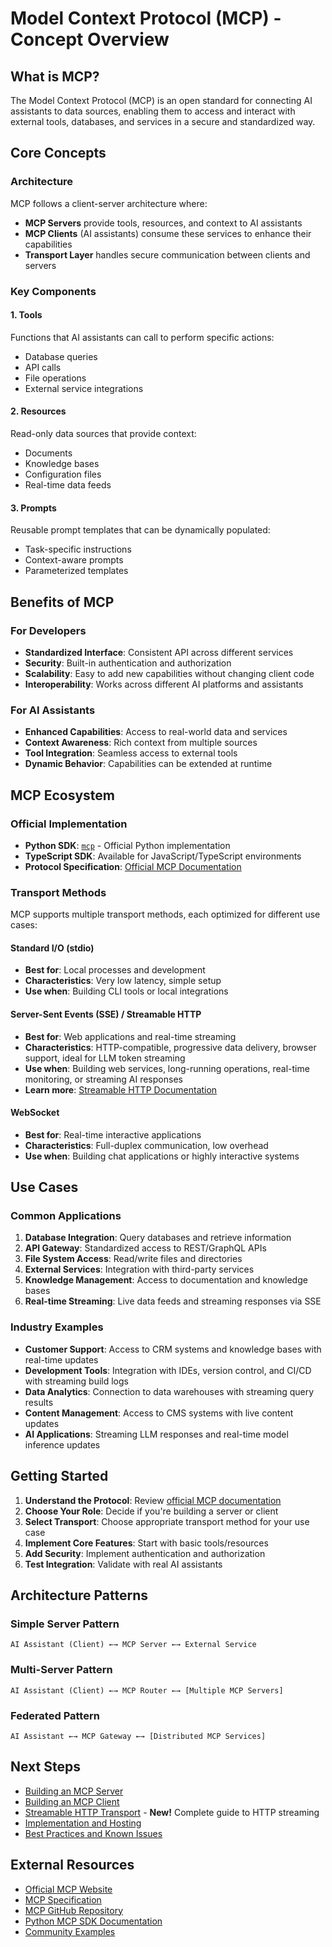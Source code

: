 # Model Context Protocol (MCP) - Concept Overview

## What is MCP?

The Model Context Protocol (MCP) is an open standard for connecting AI assistants to data sources, enabling them to access and interact with external tools, databases, and services in a secure and standardized way.

## Core Concepts

### Architecture
MCP follows a client-server architecture where:
- **MCP Servers** provide tools, resources, and context to AI assistants
- **MCP Clients** (AI assistants) consume these services to enhance their capabilities
- **Transport Layer** handles secure communication between clients and servers

### Key Components

#### 1. **Tools**
Functions that AI assistants can call to perform specific actions:
- Database queries
- API calls
- File operations
- External service integrations

#### 2. **Resources**
Read-only data sources that provide context:
- Documents
- Knowledge bases
- Configuration files
- Real-time data feeds

#### 3. **Prompts**
Reusable prompt templates that can be dynamically populated:
- Task-specific instructions
- Context-aware prompts
- Parameterized templates

## Benefits of MCP

### For Developers
- **Standardized Interface**: Consistent API across different services
- **Security**: Built-in authentication and authorization
- **Scalability**: Easy to add new capabilities without changing client code
- **Interoperability**: Works across different AI platforms and assistants

### For AI Assistants
- **Enhanced Capabilities**: Access to real-world data and services
- **Context Awareness**: Rich context from multiple sources
- **Tool Integration**: Seamless access to external tools
- **Dynamic Behavior**: Capabilities can be extended at runtime

## MCP Ecosystem

### Official Implementation
- **Python SDK**: [`mcp`](https://pypi.org/project/mcp/) - Official Python implementation
- **TypeScript SDK**: Available for JavaScript/TypeScript environments
- **Protocol Specification**: [Official MCP Documentation](https://modelcontextprotocol.io/)

### Transport Methods

MCP supports multiple transport methods, each optimized for different use cases:

#### Standard I/O (stdio)
- **Best for**: Local processes and development
- **Characteristics**: Very low latency, simple setup
- **Use when**: Building CLI tools or local integrations

#### Server-Sent Events (SSE) / Streamable HTTP
- **Best for**: Web applications and real-time streaming
- **Characteristics**: HTTP-compatible, progressive data delivery, browser support, ideal for LLM token streaming
- **Use when**: Building web services, long-running operations, real-time monitoring, or streaming AI responses
- **Learn more**: [Streamable HTTP Documentation](./streamable-http.md)

#### WebSocket
- **Best for**: Real-time interactive applications
- **Characteristics**: Full-duplex communication, low overhead
- **Use when**: Building chat applications or highly interactive systems

## Use Cases

### Common Applications
1. **Database Integration**: Query databases and retrieve information
2. **API Gateway**: Standardized access to REST/GraphQL APIs
3. **File System Access**: Read/write files and directories
4. **External Services**: Integration with third-party services
5. **Knowledge Management**: Access to documentation and knowledge bases
6. **Real-time Streaming**: Live data feeds and streaming responses via SSE

### Industry Examples
- **Customer Support**: Access to CRM systems and knowledge bases with real-time updates
- **Development Tools**: Integration with IDEs, version control, and CI/CD with streaming build logs
- **Data Analytics**: Connection to data warehouses with streaming query results
- **Content Management**: Access to CMS systems with live content updates
- **AI Applications**: Streaming LLM responses and real-time model inference updates

## Getting Started

1. **Understand the Protocol**: Review [official MCP documentation](https://modelcontextprotocol.io/)
2. **Choose Your Role**: Decide if you're building a server or client
3. **Select Transport**: Choose appropriate transport method for your use case
4. **Implement Core Features**: Start with basic tools/resources
5. **Add Security**: Implement authentication and authorization
6. **Test Integration**: Validate with real AI assistants

## Architecture Patterns

### Simple Server Pattern
```
AI Assistant (Client) ←→ MCP Server ←→ External Service
```

### Multi-Server Pattern
```
AI Assistant (Client) ←→ MCP Router ←→ [Multiple MCP Servers]
```

### Federated Pattern
```
AI Assistant ←→ MCP Gateway ←→ [Distributed MCP Services]
```

## Next Steps

- [Building an MCP Server](./server.md)
- [Building an MCP Client](./client.md)
- [Streamable HTTP Transport](./streamable-http.md) - **New!** Complete guide to HTTP streaming
- [Implementation and Hosting](./hosting.md)
- [Best Practices and Known Issues](./best-practices.md)

## External Resources

- [Official MCP Website](https://modelcontextprotocol.io/)
- [MCP Specification](https://spec.modelcontextprotocol.io/)
- [MCP GitHub Repository](https://github.com/modelcontextprotocol)
- [Python MCP SDK Documentation](https://mcp.readthedocs.io/)
- [Community Examples](https://github.com/modelcontextprotocol/servers)